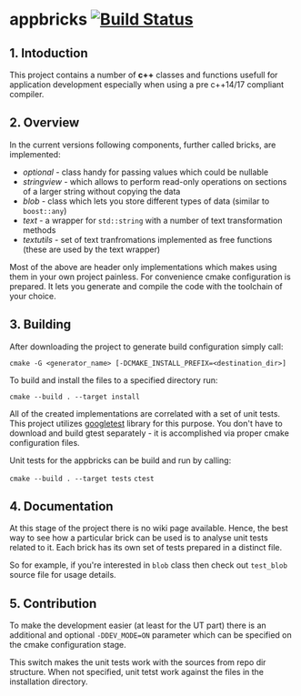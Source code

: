 # appbricks [![Build Status](https://travis-ci.org/dus7eh/appbricks.svg?branch=master)](https://travis-ci.org/dus7eh/appbricks)

## 1. Intoduction
This project contains a number of <b>c++</b> classes and functions usefull for application development especially when using a pre c++14/17 compliant compiler.

## 2. Overview
In the current versions following components, further called bricks, are implemented:
 - *optional* - class handy for passing values which could be nullable  
 - *stringview* - which allows to perform read-only operations on sections of a larger string without copying the data 
 - *blob* - class which lets you store different types of data (similar to `boost::any`) 
 - *text* - a wrapper for `std::string` with a number of text transformation methods
 - *textutils* - set of text tranfromations implemented as free functions (these are used by the text wrapper)
 
 
Most of the above are header only implementations which makes using them in your own project painless.
For convenience cmake configuration is prepared. It lets you generate and compile the code with the toolchain of your choice.

## 3. Building
After downloading the project to generate build configuration simply call:

`cmake -G <generator_name> [-DCMAKE_INSTALL_PREFIX=<destination_dir>]`

To build and install the files to a specified directory run:

`cmake --build . --target install`

All of the created implementations are correlated with a set of unit tests.
This project utilizes [googletest](https://github.com/google/googletest) library for this purpose. You don't have to download and build gtest separately - it is accomplished via proper cmake configuration files.

Unit tests for the appbricks can be build and run by calling:

`cmake --build . --target tests`
`ctest`

## 4. Documentation
At this stage of the project there is no wiki page available.
Hence, the best way to see how a particular brick can be used is to analyse unit tests related to it.
Each brick has its own set of tests prepared in a distinct file.

So for example, if you're interested in `blob` class then check out `test_blob` source file for usage details.

## 5. Contribution
To make the development easier (at least for the UT part) there is an additional and optional `-DDEV_MODE=ON` parameter which can be specified on the cmake configuration stage.

This switch makes the unit tests work with the sources from repo dir structure. When not specified, unit tetst work against the files in the installation directory.
